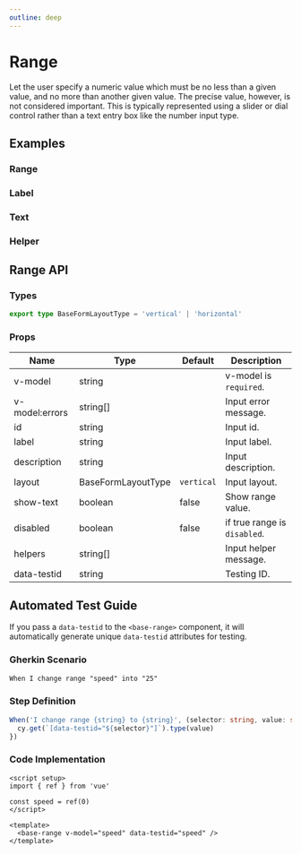 ```yaml
---
outline: deep
---
```


<script setup lang="ts">
import RangeExample from './demo/range/range-example.vue'
import RangeLabel from './demo/range/range-label.vue'
import RangeText from './demo/range/range-text.vue'
import RangeHelper from './demo/range/range-helper.vue'

</script>

# Range

Let the user specify a numeric value which must be no less than a given value, and no more than another given value. The precise value, however, is not considered important. This is typically represented using a slider or dial control rather than a text entry box like the number input type.

## Examples

### Range

<!--@include: ./demo/range/range-example.md-->

### Label

<!--@include: ./demo/range/range-label.md-->

### Text

<!--@include: ./demo/range/range-text.md-->

### Helper

<!--@include: ./demo/range/range-helper.md-->

## Range API

### Types

```ts
export type BaseFormLayoutType = 'vertical' | 'horizontal'
```

### Props

| Name           | Type               | Default    | Description                  |
| -------------- | ------------------ | ---------- | ---------------------------- |
| v-model        | string             |            | v-model is `required`.       |
| v-model:errors | string[]           |            | Input error message.         |
| id             | string             |            | Input id.                    |
| label          | string             |            | Input label.                 |
| description    | string             |            | Input description.           |
| layout         | BaseFormLayoutType | `vertical` | Input layout.                |
| show-text      | boolean            | false      | Show range value.            |
| disabled       | boolean            | false      | if true range is `disabled`. |
| helpers        | string[]           |            | Input helper message.        |
| data-testid    | string             |            | Testing ID.                  |

## Automated Test Guide

If you pass a `data-testid` to the `<base-range>` component, it will automatically generate unique `data-testid` attributes for testing.

### Gherkin Scenario

```txt
When I change range "speed" into "25"
```

### Step Definition

```ts
When('I change range {string} to {string}', (selector: string, value: string) => {
  cy.get(`[data-testid="${selector}"]`).type(value)
})
```

### Code Implementation

```vue
<script setup>
import { ref } from 'vue'

const speed = ref(0)
</script>

<template>
  <base-range v-model="speed" data-testid="speed" />
</template>
```
